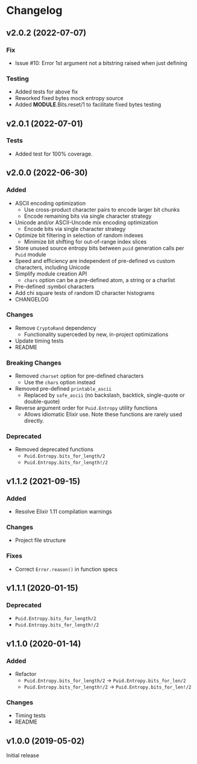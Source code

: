 # Changelog

## v2.0.2 (2022-07-07)

### Fix
 - Issue #10: Error 1st argument not a bitstring raised when just defining 

### Testing
 - Added tests for above fix
 - Reworked fixed bytes mock entropy source
 - Added __MODULE__.Bits.reset/1 to facilitate fixed bytes testing

## v2.0.1 (2022-07-01)

### Tests

- Added test for 100% coverage. 


## v2.0.0 (2022-06-30)

### Added

- ASCII encoding optimization
    - Use cross-product character pairs to encode larger bit chunks
    - Encode remaining bits via single character strategy
- Unicode and/or ASCII-Uncode mix encoding optimization
    - Encode bits via single character strategy
- Optimize bit filtering in selection of random indexes
    - Minimize bit shifting for out-of-range index slices
- Store unused source entropy bits between `puid` generation calls per `Puid` module
- Speed and efficiency are independent of pre-defined vs custom characters, including Unicode
- Simplify module creation API
    - `chars` option can be a pre-defined atom, a string or a charlist
- Pre-defined :symbol characters
- Add chi square tests of random ID character histograms
- CHANGELOG

### Changes
- Remove `CryptoRand` dependency
    - Functionality superceded by new, in-project optimizations
- Update timing tests
- README

### Breaking Changes

- Removed `charset` option for pre-defined characters
    - Use the `chars` option instead
- Removed pre-defined `printable_ascii`
    - Replaced by `safe_ascii` (no backslash, backtick, single-quote or double-quote)
- Reverse argument order for `Puid.Entropy` utility functions
    - Allows idiomatic Elixir use. Note these functions are rarely used directly.

### Deprecated

- Removed deprecated functions
    - `Puid.Entropy.bits_for_length/2`
    - `Puid.Entropy.bits_for_length!/2`

## v1.1.2 (2021-09-15)

### Added

- Resolve Elixir 1.11 compilation warnings

### Changes
- Project file structure

### Fixes
- Correct `Error.reason()` in function specs 


## v1.1.1 (2020-01-15)

### Deprecated

  - `Puid.Entropy.bits_for_length/2`
  - `Puid.Entropy.bits_for_length!/2`


## v1.1.0 (2020-01-14)

### Added

- Refactor
    - `Puid.Entropy.bits_for_length/2` -> `Puid.Entropy.bits_for_len/2`
    - `Puid.Entropy.bits_for_length!/2` -> `Puid.Entropy.bits_for_len!/2`

### Changes

- Timing tests
- README


## v1.0.0 (2019-05-02)

Initial release
    

